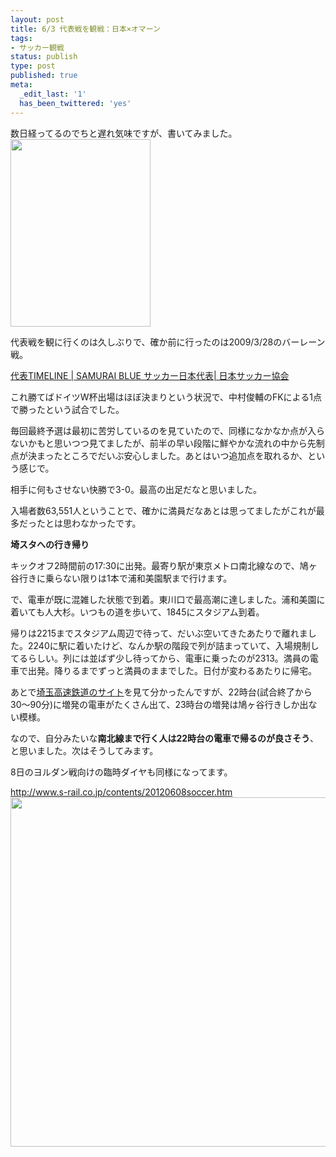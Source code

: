 ```yaml
---
layout: post
title: 6/3 代表戦を観戦：日本×オマーン
tags:
- サッカー観戦
status: publish
type: post
published: true
meta:
  _edit_last: '1'
  has_been_twittered: 'yes'
---
```

数日経ってるのでちと遅れ気味ですが、書いてみました。
<img src="http://wo.skr.jp/images/uploads/2012/06/2012-06-03-19.25.01-224x300.jpg" alt="" title="2012-06-03 19.25.01" width="224" height="300" class="alignnone size-medium wp-image-446" />

<!--more-->

代表戦を観に行くのは久しぶりで、確か前に行ったのは2009/3/28のバーレーン戦。

<a href="http://www.samuraiblue.jp/timeline/20090328/">代表TIMELINE | SAMURAI BLUE サッカー日本代表| 日本サッカー協会</a>

これ勝てばドイツW杯出場はほぼ決まりという状況で、中村俊輔のFKによる1点で勝ったという試合でした。


毎回最終予選は最初に苦労しているのを見ていたので、同様になかなか点が入らないかもと思いつつ見てましたが、前半の早い段階に鮮やかな流れの中から先制点が決まったところでだいぶ安心しました。あとはいつ追加点を取れるか、という感じで。

相手に何もさせない快勝で3-0。最高の出足だなと思いました。

入場者数63,551人ということで、確かに満員だなあとは思ってましたがこれが最多だったとは思わなかったです。


<strong>埼スタへの行き帰り</strong>

キックオフ2時間前の17:30に出発。最寄り駅が東京メトロ南北線なので、鳩ヶ谷行きに乗らない限りは1本で浦和美園駅まで行けます。

で、電車が既に混雑した状態で到着。東川口で最高潮に達しました。浦和美園に着いても人大杉。いつもの道を歩いて、1845にスタジアム到着。
 
帰りは2215までスタジアム周辺で待って、だいぶ空いてきたあたりで離れました。2240に駅に着いたけど、なんか駅の階段で列が詰まっていて、入場規制してるらしい。列には並ばず少し待ってから、電車に乗ったのが2313。満員の電車で出発。降りるまでずっと満員のままでした。日付が変わるあたりに帰宅。

あとで<a href="http://s-rail.co.jp/">埼玉高速鉄道のサイト</a>を見て分かったんですが、22時台(試合終了から30〜90分)に増発の電車がたくさん出て、23時台の増発は鳩ヶ谷行きしか出ない模様。

なので、自分みたいな<strong>南北線まで行く人は22時台の電車で帰るのが良さそう</strong>、と思いました。次はそうしてみます。

8日のヨルダン戦向けの臨時ダイヤも同様になってます。

<a href="http://www.s-rail.co.jp/contents/20120608soccer.htm">http://www.s-rail.co.jp/contents/20120608soccer.htm</a>
<a href="http://wo.skr.jp/images/uploads/2012/06/b9537386f15816f1ba2603c8bb1cc3ea.jpg"><img src="http://wo.skr.jp/images/uploads/2012/06/b9537386f15816f1ba2603c8bb1cc3ea.jpg" alt="" title="スクリーンショット 2012-06-07 2.23.10" width="949" height="559" class="alignnone size-full wp-image-445" /></a>
